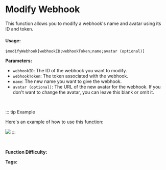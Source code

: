 # Modify Webhook

This function allows you to modify a webhook's name and avatar using its ID and token.

#### Usage:

`$modifyWebhook[webhookID;webhookToken;name;avatar (optional)]`

**Parameters:**

*   `webhookID`: The ID of the webhook you want to modify.
*   `webhookToken`: The token associated with the webhook.
*   `name`: The new name you want to give the webhook.
*   `avatar (optional)`: The URL of the new avatar for the webhook.  If you don't want to change the avatar, you can leave this blank or omit it.

<br/>

::: tip Example

Here's an example of how to use this function:

![](https://cdn.discordapp.com/attachments/914682255346118687/940753785867870278/Screenshot_20220208203936.jpg)
:::

<br/>

**Function Difficulty:** <Badge type="warning" text="Medium" vertical="middle" />

**Tags:** <Badge type="tip" text="modify" vertical="middle" /> <Badge type="tip" text="webhook" vertical="middle" />
